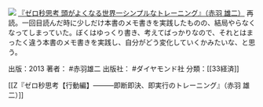 [![](https://images-fe.ssl-images-amazon.com/images/I/41mFGNSxZvL._SL160_.jpg)](http://www.amazon.co.jp/exec/obidos/ASIN/447802099X/choiyaki81-22/ref=nosim)
[『ゼロ秒思考 頭がよくなる世界一シンプルなトレーニング』（赤羽 雄二）](http://www.amazon.co.jp/exec/obidos/ASIN/447802099X/choiyaki81-22/ref=nosim)
再読。一回目読んだ時に少しだけ本書のメモ書きを実践したものの、結局やらなくなってしまっていた。ぼくはゆっくり書き、考えてばっかりなので、それとはまったく違う本書のメモ書きを実践し、自分がどう変化していくかみたいな、と思う。

出版：2013
著者： #赤羽雄二
出版社： #ダイヤモンド社
分類：[[33経済]]

[[Z『ゼロ秒思考【行動編】―――即断即決、即実行のトレーニング』（赤羽 雄二）]]